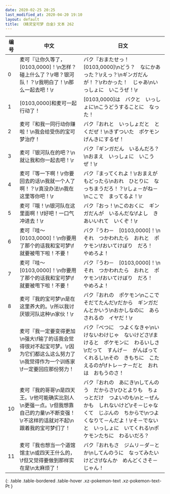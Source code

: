 ```yaml
---
date: 2020-02-25 20:25
last_modified_at: 2020-04-20 19:10
layout: default
title: 《精灵宝可梦 白金》文本 262
---
```

| 编号 | 中文 | 日文 |
| ---- | ---- | ---- |
| 0 | 麦可『让你久等了，[0103,0000]！\n怎样？碰上什么了？\r嗯？银河队！？\r我明白了！\n那么一起去吧！\r | バク『おまたせっ！　[0103,0000]\nどう？　なにかあった？\rえっ？\nギンガだんが！？\rわかった！　じゃあ\nいっしょに　いこうぜ！\r |
| 1 | [0103,0000]和麦可一起行动了！ | [0103,0000]は　バクと　いっしょに\nこうどうすることに　なった！ |
| 2 | 麦可『和我一同行动你赚啦！\n我会给受伤的宝可梦治疗！ | バク『おれと　いっしょだと　とくだぜ！\nきずついた　ポケモン　げんきにするぜ！ |
| 3 | 麦可『银河队在的吧？\n就让我和你一起去吧！\r | バク『ギンガだん　いるんだろ？\nおまえ　いっしょに　いこうぜ！\r |
| 4 | 麦可『等一下啊！\r你要回去的话\n我就一个人了啊！？\r真没办法\n我在这里等你吧！\r | バク『まってくれよ！\rおまえが　もどったら\nおれ　ひとりに　なっちまうだろ！？\rしょ－がね－\nここで　まってるよ！\r |
| 5 | 麦可『哦！\n银河队在这里面啊！\f好吧！一口气冲进去！\r | バク『おっ！\nこのおくに　ギンガだんが　いるんだな\fよし　きあいいれて　いくぞ！\r |
| 6 | 麦可『哇～[0103,0000]！\n你要用了那个的话我和宝可梦\f就要被甩下啦！不要！ | バク『うわ－　[0103,0000]！\nそれ　つかわれたら　おれと　ポケモン\fおいてけぼり　だろ！　やめろよ！ |
| 7 | 麦可『哇～[0103,0000]！\n你要用了那个的话我和宝可梦\f就要被甩下啦！不要！ | バク『うわ－　[0103,0000]！\nそれ　つかわれたら　おれと　ポケモン\fおいてけぼり　だろ！　やめろよ！ |
| 8 | 麦可『我的宝可梦\n是在这里养大的。\r所以我讨厌银河队这种\n家伙！\r | バク『おれの　ポケモン\nここで　そだてたんだ\rだから　ギンガだんとかいう\nおかしなのに　あらされるの　イヤだ！\r |
| 9 | 麦可『我一定要变得更加\n强大\f输了的话我会觉得很对不起宝可梦。\r因为它们都这么这么努力了\n我觉得作为一个训练家\f一定要回应那份努力！ | バク『べつに　つよくなきゃ\nいけないわけじゃ　ないけどさ\fまけると　ポケモンに　わるいしさ\rだって　すんげ－　がんばってくれるし\nその　きもちに　こたえるのが\fトレ－ナ－だと　おれは　おもうのさ！ |
| 10 | 麦可『我的哥哥\n是四天王。\r他可能确实比别人\n更强一点。\r但我想靠自己的力量\n不断变强！\r不这样的话就对不起\n跟着我的宝可梦们了！ | バク『おれの　あにき\nしてんのう　だからさ\rひとよりも　ちょっとだけ　つよいのも\nと－ぜんかも　しれないけど\rそ－じゃなくて　じぶんの　ちからで\nつよくなりて－んだよ！\rそ－でないと　いっしょに　いてくれる\nポケモンたちに　わるいだろ？ |
| 11 | 麦可『我也想当一个道馆馆主\n或四天王什么的，\f但又觉得要做到那样实在是\n太麻烦了！ | バク『おれもさ　ジムリ－ダ－とか\nしてんのうに　なってみたいけどさ\fなんか　めんどくさそ－　じゃん！ |
{: .table .table-bordered .table-hover .xz-pokemon-text .xz-pokemon-text-Pt }